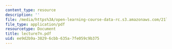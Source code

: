 ```yaml
---
content_type: resource
description: ''
file: /media/https%3A/open-learning-course-data-rc.s3.amazonaws.com/21l-701-literary-interpretation-interpreting-poetry-fall-2003/ee9d2b9a38296cbb635a7fe059c9b375_lecture7n.pdf
file_type: application/pdf
resourcetype: Document
title: lecture7n.pdf
uid: ee9d2b9a-3829-6cbb-635a-7fe059c9b375
---
```

